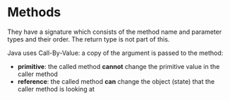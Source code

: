 # Methods
They have a signature which consists of the method name and parameter types and their order. The return type is not part  of this.

Java uses Call-By-Value: a copy of the argument is passed to the method:
- **primitive**: the called method **cannot** change the primitive value in the caller method
- **reference**: the called method **can** change the object (state) that the caller method is looking at

